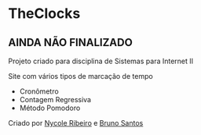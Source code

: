 # TheClocks

## AINDA NÃO FINALIZADO

Projeto criado para disciplina de Sistemas para Internet II

Site com vários tipos de marcação de tempo
* Cronômetro
* Contagem Regressiva
* Método Pomodoro

Criado por [Nycole Ribeiro](https://github.com/NycoleRibeiro) e [Bruno Santos](https://github.com/BrunoSanthos)
